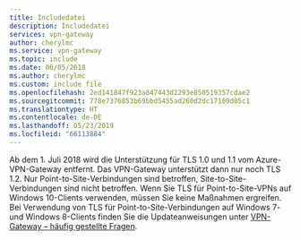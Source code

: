 ```yaml
---
title: Includedatei
description: Includedatei
services: vpn-gateway
author: cherylmc
ms.service: vpn-gateway
ms.topic: include
ms.date: 06/05/2018
ms.author: cherylmc
ms.custom: include file
ms.openlocfilehash: 2ed141847f923a847443d2293e850519357cdae2
ms.sourcegitcommit: 778e7376853b69bbd5455ad260d2dc17109d05c1
ms.translationtype: HT
ms.contentlocale: de-DE
ms.lasthandoff: 05/23/2019
ms.locfileid: "66113884"
---
```

Ab dem 1. Juli 2018 wird die Unterstützung für TLS 1.0 und 1.1 vom Azure-VPN-Gateway entfernt. Das VPN-Gateway unterstützt dann nur noch TLS 1.2. Nur Point-to-Site-Verbindungen sind betroffen, Site-to-Site-Verbindungen sind nicht betroffen. Wenn Sie TLS für Point-to-Site-VPNs auf Windows 10-Clients verwenden, müssen Sie keine Maßnahmen ergreifen. Bei Verwendung von TLS für Point-to-Site-Verbindungen auf Windows 7- und Windows 8-Clients finden Sie die Updateanweisungen unter [VPN-Gateway – häufig gestellte Fragen](../articles/vpn-gateway/vpn-gateway-vpn-faq.md#P2S).